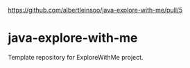 https://github.com/albertleinsoo/java-explore-with-me/pull/5

# java-explore-with-me
Template repository for ExploreWithMe project.
